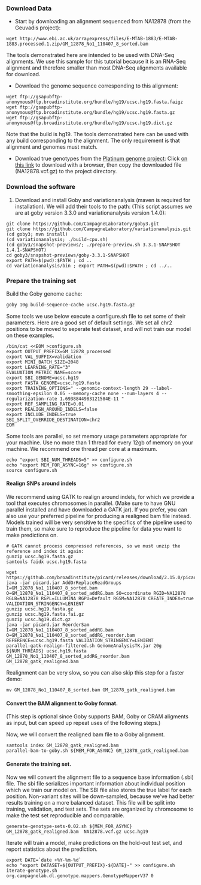 ### Download Data
- Start by downloading an alignment sequenced from NA12878 (from the Geuvadis project):

```
wget http://www.ebi.ac.uk/arrayexpress/files/E-MTAB-1883/E-MTAB-1883.processed.1.zip/GM_12878_No1_110407_8_sorted.bam
```

The tools demonstrated here are intended to be used with DNA-Seq alignments.
We use this sample for this tutorial because it is an RNA-Seq alignment and therefore smaller than most DNA-Seq alignments available for download.

- Download the genome sequence corresponding to this alignment:
```
wget ftp://gsapubftp-anonymous@ftp.broadinstitute.org/bundle/hg19/ucsc.hg19.fasta.faigz
wget ftp://gsapubftp-anonymous@ftp.broadinstitute.org/bundle/hg19/ucsc.hg19.fasta.gz
wget ftp://gsapubftp-anonymous@ftp.broadinstitute.org/bundle/hg19/ucsc.hg19.dict.gz
```
Note that the build is hg19. The tools demonstrated here can be used with any build corresponding to the alignment. The only requirement is that alignment and genomes must match.

- Download true genotypes from the [Platinum genome project](http://www.illumina.com/platinumgenomes/):
Click [on this link](ftp://platgene_ro@ussd-ftp.illumina.com/2016-1.0/hg19/small_variants/NA12878/NA12878.vcf.gz) to download with a browser, then copy the downloaded file (NA12878.vcf.gz) to the project
directory.


### Download the software

 1. Download and install Goby and variationanalysis (maven is required for installation).
 We will add their tools to the path:
 (This script assumes we are at goby version 3.3.0 and variationanalysis version 1.4.0):

```
git clone https://github.com/CampagneLaboratory/goby3.git
git clone https://github.com/CampagneLaboratory/variationanalysis.git
(cd goby3; mvn install)
(cd variationanalysis; ./build-cpu.sh)
(cd goby3/snapshot-previews/; ./prepare-preview.sh 3.3.1-SNAPSHOT 1.4.1-SNAPSHOT)
cd goby3/snapshot-previews/goby-3.3.1-SNAPSHOT
export PATH=$(pwd):$PATH ; cd .. 
cd variationanalysis/bin ; export PATH=$(pwd):$PATH ; cd ../..
```

### Prepare the training set

Build the Goby genome cache:
```sh
goby 10g build-sequence-cache ucsc.hg19.fasta.gz
```

Some tools we use below execute a configure.sh file to set some of their parameters. Here are a good set of default settings.
We set all chr2 positions to be moved to seperate test dataset, and will not train our model on these examples.

```
/bin/cat <<EOM >configure.sh
export OUTPUT_PREFIX=GM_12878_processed
export VAL_SUFFIX=validation
export MINI_BATCH_SIZE=2048
export LEARNING_RATE="3"
EVALUATION_METRIC_NAME=score
export SBI_GENOME=ucsc.hg19
export FASTA_GENOME=ucsc.hg19.fasta
export TRAINING_OPTIONS=" --genomic-context-length 29 --label-smoothing-epsilon 0.05 --memory-cache none --num-layers 4 --regularization-rate 1.6938844983121584E-11 "
export REF_SAMPLING_RATE=0.01
export REALIGN_AROUND_INDELS=false
export INCLUDE_INDELS=true
SBI_SPLIT_OVERRIDE_DESTINATION=chr2
EOM
```



Some tools are parallel, so set memory usage parameters appropriate for your machine.
Use no more than 1 thread for every 12gb of memory on your machine.
We recommend one thread per core at a maximum.
```
echo "export SBI_NUM_THREADS=5" >> configure.sh
echo "export MEM_FOR_ASYNC=16g" >> configure.sh
source configure.sh
```

#### Realign SNPs around indels
We recommend using GATK to realign around indels, for which we provide a tool that executes chromosomes in parallel.
(Make sure to have GNU parallel installed and have downloaded a GATK jar).
If you prefer, you can also use your preferred pipeline for producing a realigned bam file instead. Models trained will be very sensitive
to the specifics of the pipeline used to train them, so make sure to reproduce the pipeline for data you want to make predictions on.

```
# GATK cannot process compressed references, so we must unzip the reference and index it again:
gunzip ucsc.hg19.fasta.gz
samtools faidx ucsc.hg19.fasta

```
```
wget https://github.com/broadinstitute/picard/releases/download/2.15.0/picard.jar
java -jar picard.jar AddOrReplaceReadGroups I=GM_12878_No1_110407_8_sorted.bam O=GM_12878_No1_110407_8_sorted_addRG.bam SO=coordinate RGID=NA12878 RGLB=NA12878 RGPL=ILLUMINA RGPU=Default RGSM=NA12878 CREATE_INDEX=true VALIDATION_STRINGENCY=LENIENT
gunzip ucsc.hg19.fasta.gz
gunzip ucsc.hg19.fasta.fai.gz
gunzip ucsc.hg19.dict.gz
java -jar picard.jar ReorderSam I=GM_12878_No1_110407_8_sorted_addRG.bam O=GM_12878_No1_110407_8_sorted_addRG_reorder.bam REFERENCE=ucsc.hg19.fasta VALIDATION_STRINGENCY=LENIENT
parallel-gatk-realign-filtered.sh GenomeAnalysisTK.jar 20g ${NUM_THREADS} ucsc.hg19.fasta GM_12878_No1_110407_8_sorted_addRG_reorder.bam GM_12878_gatk_realigned.bam
```


Realignment can be very slow, so you can also skip this step for a faster demo:

```
mv GM_12878_No1_110407_8_sorted.bam GM_12878_gatk_realigned.bam
```

#### Convert the BAM alignment to Goby format.
(This step is optional since Goby supports BAM, Goby or CRAM aligments as input, but can speed up repeat uses of the following steps.)

Now, we will convert the realigned bam file to a Goby alignment.
```
samtools index GM_12878_gatk_realigned.bam
parallel-bam-to-goby.sh ${MEM_FOR_ASYNC} GM_12878_gatk_realigned.bam
```

#### Generate the training set.
Now we will convert the alignment file to a sequence base information (.sbi) file. The sbi file serializes important
information about individual position which we train our model on. The SBI file also stores the true label for each position.
Non-variant sites will be down-sampled, because we've had better results training on a more balanced dataset.
This file will be split into training, validation, and test sets. The sets are organized by chromosome to make the test set reproducible and comparable.
```
generate-genotype-sets-0.02.sh ${MEM_FOR_ASYNC} GM_12878_gatk_realigned.bam  NA12878.vcf.gz ucsc.hg19
```


Iterate will train a model, make predictions on the hold-out test set, and report statistics about the prediction.
```
export DATE=`date +%Y-%m-%d`
echo "export DATASET=${OUTPUT_PREFIX}-${DATE}-" >> configure.sh
iterate-genotype.sh org.campagnelab.dl.genotype.mappers.GenotypeMapperV37 0
```

